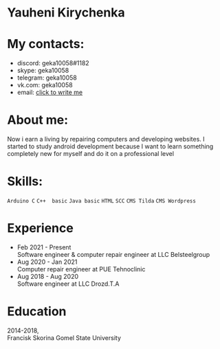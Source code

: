 # Yauheni Kirychenka #
# My contacts: #
* discord: geka10058#1182
* skype: geka10058
* telegram: geka10058
* vk.com: geka10058
* email: <a href="mailto:geka10058@gmail,com">click to write me</a>
# About me: #
Now i earn a living by repairing computers and developing websites. I started to study android development because I want to learn something completely new for myself and do it on a professional level
# Skills: #
`Arduino C` `C++  basic` `Java basic` `HTML` `SCC` `CMS Tilda` `CMS Wordpress` 
# Experience #
* Feb 2021 - Present 
<br>Software engineer & computer repair engineer at LLC Belsteelgroup
* Aug 2020 - Jan 2021
<br>Computer repair engineer at PUE Tehnoclinic
* Aug 2018 - Aug 2020
<br>Software engineer at LLC Drozd.T.A
# Education #
2014-2018, <br>Francisk Skorina Gomel State University
